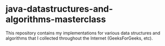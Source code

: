 # java-datastructures-and-algorithms-masterclass
This repository contains my implementations for various data structures and algorithms that I collected throughout the Internet (GeeksForGeeks, etc).